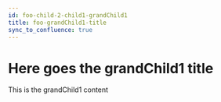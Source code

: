 ```yaml
---
id: foo-child-2-child1-grandChild1
title: foo-grandChild1-title
sync_to_confluence: true
---
```


# Here goes the grandChild1 title

This is the grandChild1 content
